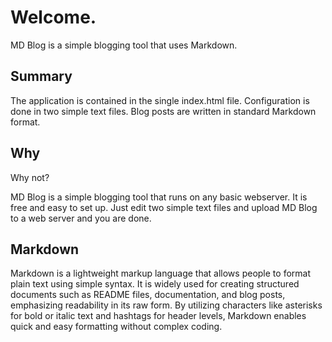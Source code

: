 # Welcome.

MD Blog is a simple blogging tool that uses Markdown.

## Summary
The application is contained in the single index.html file. Configuration is done in two simple text files. Blog posts are written in standard Markdown format.

## Why
Why not?

MD Blog is a simple blogging tool that runs on any basic webserver. It is free and easy to set up. Just edit two simple text files and upload MD Blog to a web server and you are done.

## Markdown
Markdown is a lightweight markup language that allows people to format plain text using simple syntax. It is widely used for creating structured documents such as README files, documentation, and blog posts, emphasizing readability in its raw form. By utilizing characters like asterisks for bold or italic text and hashtags for header levels, Markdown enables quick and easy formatting without complex coding.
